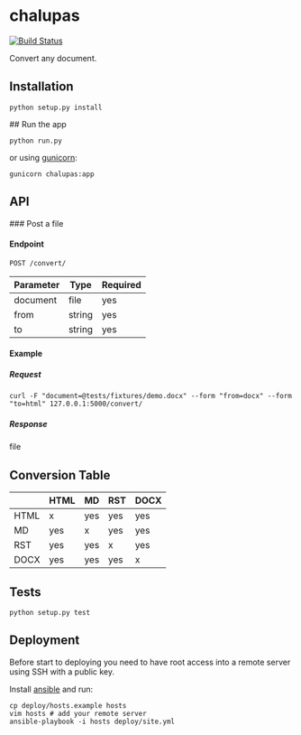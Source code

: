 # chalupas

[![Build Status](https://travis-ci.org/Antojitos/chalupas.svg?branch=master)](https://travis-ci.org/Antojitos/chalupas)

Convert any document.

## Installation

`python setup.py install`

## Run the app

`python run.py`

or using [gunicorn](http://gunicorn.org/):

`gunicorn chalupas:app`

## API

### Post a file

#### Endpoint

`POST /convert/`

  Parameter   |    Type    | Required
------------- | ---------- | --------
  document    |    file    |   yes
  from        |   string   |   yes
  to          |   string   |   yes

#### Example

##### Request

`curl -F "document=@tests/fixtures/demo.docx" --form "from=docx" --form "to=html" 127.0.0.1:5000/convert/`

##### Response

file

## Conversion Table

|      | HTML | MD  | RST | DOCX |
|------|------|-----|-----|------|
| HTML | x    | yes | yes | yes  |
| MD   | yes  | x   | yes | yes  |
| RST  | yes  | yes | x   | yes  |
| DOCX | yes  | yes | yes | x    |

## Tests

`python setup.py test`


## Deployment

Before start to deploying you need to have root access into a remote
server using SSH with a public key.

Install [ansible](<http://docs.ansible.com/ansible/intro_installation.html>) and run:

```shell
cp deploy/hosts.example hosts
vim hosts # add your remote server
ansible-playbook -i hosts deploy/site.yml
```
